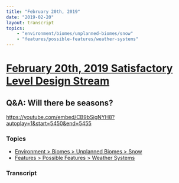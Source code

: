 ```yaml
---
title: "February 20th, 2019"
date: "2019-02-20"
layout: transcript
topics: 
    - "environment/biomes/unplanned-biomes/snow"
    - "features/possible-features/weather-systems"
---
```

# [February 20th, 2019 Satisfactory Level Design Stream](../2019-02-20.md)
## Q&A: Will there be seasons?
https://youtube.com/embed/CB9bSigNYH8?autoplay=1&start=5450&end=5455
### Topics
* [Environment > Biomes > Unplanned Biomes > Snow](../topics/environment/biomes/unplanned-biomes/snow.md)
* [Features > Possible Features > Weather Systems](../topics/features/possible-features/weather-systems.md)

### Transcript

> 
